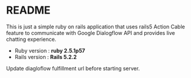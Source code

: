 # README

This is just a simple ruby on rails application that uses rails5 Action Cable feature to
communicate with Google Dialogflow API and provides live chatting experience.

- Ruby version  : **ruby 2.5.1p57** 
- Rails version : **Rails 5.2.2**

Update diagloflow fulfillment url before starting server.
